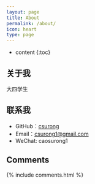 ```yaml
---
layout: page
title: About
permalink: /about/
icon: heart
type: page
---
```


* content
{:toc}


## 关于我
大四学生


## 联系我

* GitHub：[csurong](https://github.com/csurong)
* Email：csurong1@gmail.com
* WeChat: caosurong1


## Comments

{% include comments.html %}
